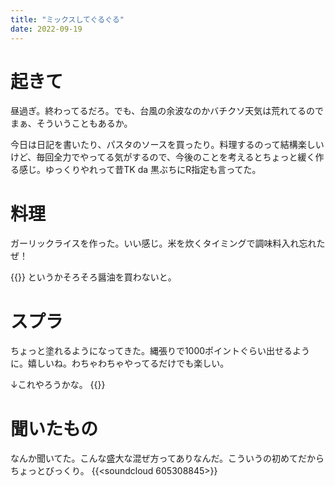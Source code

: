 ```yaml
---
title: "ミックスしてぐるぐる"
date: 2022-09-19
---
```


# 起きて
昼過ぎ。終わってるだろ。でも、台風の余波なのかバチクソ天気は荒れてるのでまぁ、そういうこともあるか。

今日は日記を書いたり、パスタのソースを買ったり。料理するのって結構楽しいけど、毎回全力でやってる気がするので、今後のことを考えるとちょっと緩く作る感じ。ゆっくりやれって昔TK da 黒ぶちにR指定も言ってた。


# 料理
ガーリックライスを作った。いい感じ。米を炊くタイミングで調味料入れ忘れたぜ！

{{<tweet user="dango_bot" id="1571840630191714305">}}
というかそろそろ醤油を買わないと。
# スプラ
ちょっと塗れるようになってきた。縄張りで1000ポイントぐらい出せるように。嬉しいね。わちゃわちゃやってるだけでも楽しい。

↓これやろうかな。
{{<tweet user="dango_bot" id="1571871154159366144">}}

# 聞いたもの
なんか聞いてた。こんな盛大な混ぜ方ってありなんだ。こういうの初めてだからちょっとびっくり。
{{<soundcloud 605308845>}}